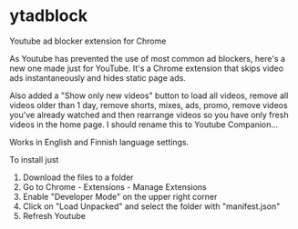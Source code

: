 # ytadblock
Youtube ad blocker extension for Chrome

As Youtube has prevented the use of most common ad blockers, here's a new one made just for YouTube.
It's a Chrome extension that skips video ads instantaneously and hides static page ads. 

Also added a "Show only new videos" button to load all videos, remove all videos older than 1 day, remove shorts, mixes, ads, promo, remove videos you've already watched and then rearrange videos so you have only fresh videos in the home page. I should rename this to Youtube Companion...

Works in English and Finnish language settings.

To install just 
1. Download the files to a folder
2. Go to Chrome - Extensions - Manage Extensions
3. Enable "Developer Mode" on the upper right corner
4. Click on "Load Unpacked" and select the folder with "manifest.json"
5. Refresh Youtube
